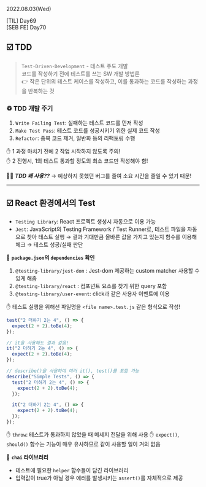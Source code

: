 2022.08.03(Wed)

[TIL] Day69 <br/>
[SEB FE] Day70

## ☑️ TDD

> `Test-Driven-Development` - 테스트 주도 개발 <br/>
> 코드를 작성하기 전에 테스트를 쓰는 SW 개발 방법론 <br/>
> 👉 작은 단위의 테스트 케이스를 작성하고, 이를 통과하는 코드를 작성하는 과정을 반복하는 것

### ♽ TDD 개발 주기

1. `Write Failing Test`: 실패하는 테스트 코드를 먼저 작성
2. `Make Test Pass`: 테스트 코드를 성공시키기 위한 실제 코드 작성
3. `Refactor`: 중복 코드 제거, 일반화 등의 리팩토링 수행

✋ 1 과정 마치기 전에 2 작업 시작하지 않도록 주의! <br/>
✋ 2 진행시, 1의 테스트 통과할 정도의 최소 코드만 작성해야 함!

🤷‍♀️ **_TDD 왜 사용??_** → 예상하지 못했던 버그를 줄여 소요 시간을 줄일 수 있기 때문!

---

## ☑️ React 환경에서의 Test

- `Testing Library`: React 프로젝트 생성시 자동으로 이용 가능
- `Jest`: JavaScript의 Testing Framework / Test Runner로,
  테스트 파일을 자동으로 찾아 테스트 실행 → 결과 기대만큼 올바른 값을 가지고 있는지 함수를 이용해 체크 → 테스트 성공/실패 판단

🔹 **`package.json`의 `dependencies` 확인**

1. `@testing-library/jest-dom` : Jest-dom 제공하는 custom matcher 사용할 수 있게 해줌
2. `@testing-library/react` : 컴포넌트 요소를 찾기 위한 query 포함
3. `@testing-library/user-event`: click과 같은 사용자 이벤트에 이용

✋ 테스트 실행을 위해선 파일명을 `<file name>.test.js` 같은 형식으로 작성!

```jsx
test("2 더하기 2는 4", () => {
  expect(2 + 2).toBe(4);
});

// it을 사용해도 결과 같음!
it("2 더하기 2는 4", () => {
  expect(2 + 2).toBe(4);
});

// describe()을 사용하여 여러 it(), test()를 포함 가능
describe("Simple Tests", () => {
  test("2 더하기 2는 4", () => {
    expect(2 + 2).toBe(4);
  });

  it("2 더하기 2는 4", () => {
    expect(2 + 2).toBe(4);
  });
});
```

✋ `throw`: 테스트가 통과하지 않았을 때 메세지 전달을 위해 사용
✋ `expect()`, `should()` 함수는 기능이 매우 유사하므로 같이 사용할 일이 거의 없음

🔶 **`chai` 라이브러리**

- 테스트에 필요한 `helper` 함수들이 담긴 라이브러리
- 입력값이 true가 아닐 경우 에러를 발생시키는 `assert()`를 자체적으로 제공

